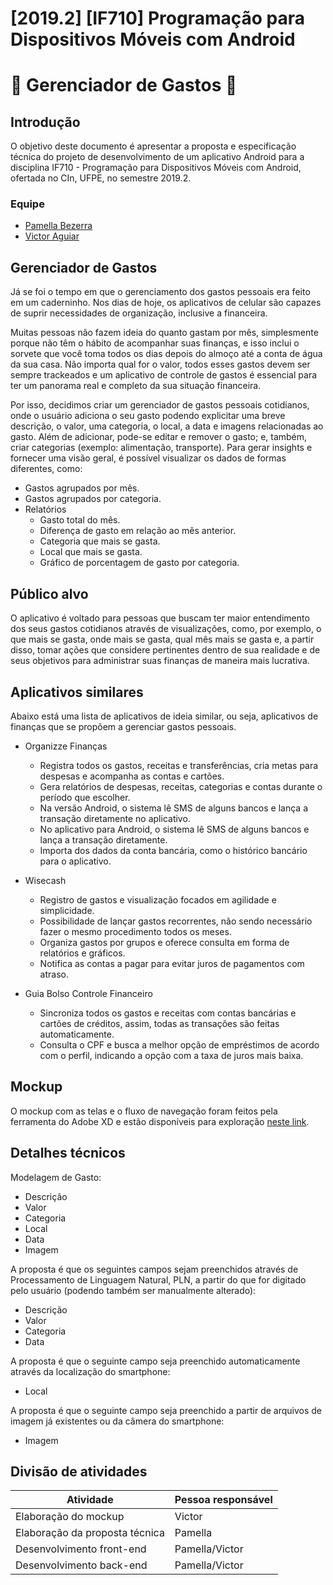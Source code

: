 # [2019.2] [IF710] Programação para Dispositivos Móveis com Android
# :money_with_wings: Gerenciador de Gastos :money_with_wings:

## Introdução
O objetivo deste documento é apresentar a proposta e especificação técnica do projeto de desenvolvimento de um aplicativo Android para a disciplina IF710 - Programação para Dispositivos Móveis com Android, ofertada no CIn, UFPE, no semestre 2019.2.

### Equipe
- [Pamella Bezerra](https://github.com/pamella/)
- [Victor Aguiar](https://github.com/victoraguiarguedes)

## Gerenciador de Gastos
Já se foi o tempo em que o gerenciamento dos gastos pessoais era feito em um caderninho. Nos dias de hoje, os aplicativos de celular são capazes de suprir necessidades de organização, inclusive a financeira.
  
Muitas pessoas não fazem ideia do quanto gastam por mês, simplesmente porque não têm o hábito de acompanhar suas finanças, e isso inclui o sorvete que você toma todos os dias depois do almoço até a conta de água da sua casa. Não importa qual for o valor, todos esses gastos devem ser sempre trackeados e um aplicativo de controle de gastos é essencial para ter um panorama real e completo da sua situação financeira.

Por isso, decidimos criar um gerenciador de gastos pessoais cotidianos, onde o usuário adiciona o seu gasto podendo explicitar uma breve descrição, o valor, uma categoria, o local, a data e imagens relacionadas ao gasto. Além de adicionar, pode-se editar e remover o gasto; e, também, criar categorias (exemplo: alimentação, transporte). Para gerar insights e fornecer uma visão geral, é possível visualizar os dados de formas diferentes, como:
- Gastos agrupados por mês.
- Gastos agrupados por categoria.
- Relatórios
    - Gasto total do mês.
    - Diferença de gasto em relação ao mês anterior.
    - Categoria que mais se gasta.
    - Local que mais se gasta.
    - Gráfico de porcentagem de gasto por categoria.

## Público alvo
O aplicativo é voltado para pessoas que buscam ter maior entendimento dos seus gastos cotidianos através de visualizações, como, por exemplo, o que mais se gasta, onde mais se gasta, qual mês mais se gasta e, a partir disso, tomar ações que considere pertinentes dentro de sua realidade e de seus objetivos para administrar suas finanças de maneira mais lucrativa.

## Aplicativos similares
Abaixo está uma lista de aplicativos de ideia similar, ou seja, aplicativos de finanças que se propõem a gerenciar gastos pessoais.

- Organizze Finanças
    - Registra todos os gastos, receitas e transferências, cria metas para despesas e acompanha as contas e cartões.
    - Gera relatórios de despesas, receitas, categorias e contas durante o período que escolher.
    - Na versão Android, o sistema lê SMS de alguns bancos e lança a transação diretamente no aplicativo.
    - No aplicativo para Android, o sistema lê SMS de alguns bancos e lança a transação diretamente.
    - Importa dos dados da conta bancária, como o histórico bancário para o aplicativo.

- Wisecash
    - Registro de gastos e visualização focados em agilidade e simplicidade.
    - Possibilidade de lançar gastos recorrentes, não sendo necessário fazer o mesmo procedimento todos os meses.
    - Organiza gastos por grupos e oferece consulta em forma de relatórios e gráficos.
    - Notifica as contas a pagar para evitar juros de pagamentos com atraso.

- Guia Bolso Controle Financeiro
    - Sincroniza todos os gastos e receitas com contas bancárias e cartões de créditos, assim, todas as transações são feitas automaticamente.
    - Consulta o CPF e busca a melhor opção de empréstimos de acordo com o perfil, indicando a opção com a taxa de juros mais baixa.
    
## Mockup
O mockup com as telas e o fluxo de navegação foram feitos pela ferramenta do Adobe XD e estão disponíveis para exploração [neste link](https://xd.adobe.com/view/3eb7e8a4-b05f-402e-7956-637834c0ecc8-4886/).
  
## Detalhes técnicos
  Modelagem de Gasto:
- Descrição
- Valor
- Categoria
- Local
- Data
- Imagem

A proposta é que os seguintes campos sejam preenchidos através de Processamento de Linguagem Natural, PLN, a partir do que for digitado pelo usuário (podendo também ser manualmente alterado):
- Descrição
- Valor
- Categoria
- Data

A proposta é que o seguinte campo seja preenchido automaticamente através da localização do smartphone:
- Local

A proposta é que o seguinte campo seja preenchido a partir de arquivos de imagem já existentes ou da câmera do smartphone:
- Imagem
 
## Divisão de atividades
 
| Atividade | Pessoa responsável |
| --- | --- |
| Elaboração do mockup | Victor |
| Elaboração da proposta técnica | Pamella |
| Desenvolvimento front-end | Pamella/Victor | 
| Desenvolvimento back-end | Pamella/Victor | 
